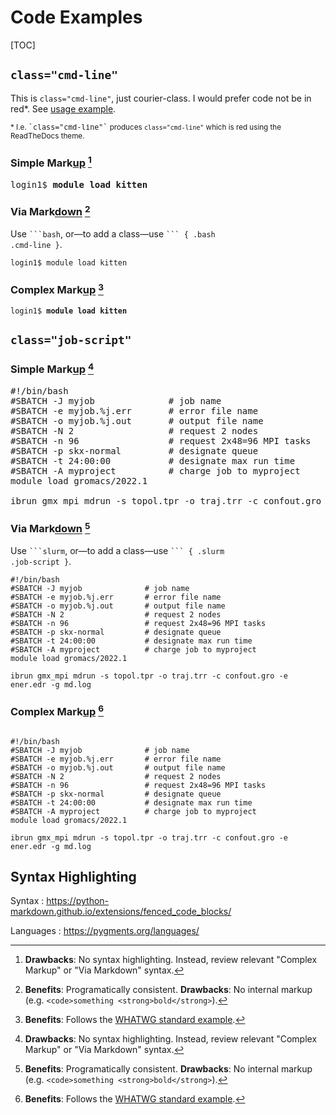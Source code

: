 # Code Examples

[TOC]

<style>:is(h1, h2, h3, h4, h5, h6) > b { text-decoration: underline; font-weight: inherit; }</style>

## `class="cmd-line"`

This is `class="cmd-line"`, just courier-class.  I would prefer code not be in red*.
See [usage example](https://portal.tacc.utexas.edu/user-guides/stampede2#using-modules).

<small>* I.e. <samp>&#96;class="cmd-line"&#96;</samp> produces `class="cmd-line"` which is red using the ReadTheDocs theme.</small>

### Simple Mark<b>up</b> [^1]

<pre class="cmd-line">login1$ <strong>module load kitten</strong></pre>

### Via Mark<b>down</b> [^2]

Use <code>&#96;&#96;&#96;bash</code>, or—to add a class—use <code>&#96;&#96;&#96; { .bash .cmd-line }</code>.

``` { .bash .cmd-line }
login1$ module load kitten
```

### Complex Mark<b>up</b> [^3]

<pre class="cmd-line"><code class="language-bash hljs">login1$ <strong>module load kitten</strong></code></pre>

## `class="job-script"`

### Simple Mark<b>up</b> [^1]

<pre class="job-script">
#!/bin/bash
#SBATCH -J myjob              # job name
#SBATCH -e myjob.%j.err       # error file name
#SBATCH -o myjob.%j.out       # output file name
#SBATCH -N 2                  # request 2 nodes
#SBATCH -n 96                 # request 2x48=96 MPI tasks
#SBATCH -p skx-normal         # designate queue
#SBATCH -t 24:00:00           # designate max run time
#SBATCH -A myproject          # charge job to myproject
module load gromacs/2022.1

ibrun gmx_mpi mdrun -s topol.tpr -o traj.trr -c confout.gro -e ener.edr -g md.log</pre>

### Via Mark<b>down</b> [^2]

Use <code>&#96;&#96;&#96;slurm</code>, or—to add a class—use <code>&#96;&#96;&#96; { .slurm .job-script }</code>.

``` { .slurm .job-script }
#!/bin/bash
#SBATCH -J myjob              # job name
#SBATCH -e myjob.%j.err       # error file name
#SBATCH -o myjob.%j.out       # output file name
#SBATCH -N 2                  # request 2 nodes
#SBATCH -n 96                 # request 2x48=96 MPI tasks
#SBATCH -p skx-normal         # designate queue
#SBATCH -t 24:00:00           # designate max run time
#SBATCH -A myproject          # charge job to myproject
module load gromacs/2022.1

ibrun gmx_mpi mdrun -s topol.tpr -o traj.trr -c confout.gro -e ener.edr -g md.log
```

### Complex Mark<b>up</b> [^3]

<pre class="job-script">
<code class="language-slurm hljs">
#!/bin/bash
#SBATCH -J myjob              # job name
#SBATCH -e myjob.%j.err       # error file name
#SBATCH -o myjob.%j.out       # output file name
#SBATCH -N 2                  # request 2 nodes
#SBATCH -n 96                 # request 2x48=96 MPI tasks
#SBATCH -p skx-normal         # designate queue
#SBATCH -t 24:00:00           # designate max run time
#SBATCH -A myproject          # charge job to myproject
module load gromacs/2022.1

ibrun gmx_mpi mdrun -s topol.tpr -o traj.trr -c confout.gro -e ener.edr -g md.log</code></pre>

## Syntax Highlighting

Syntax
:   <https://python-markdown.github.io/extensions/fenced_code_blocks/>

Languages
:   <https://pygments.org/languages/>

[^1]: **Drawbacks**: No syntax highlighting. Instead, review relevant "Complex Markup" or "Via Markdown" syntax.
[^2]: **Benefits**: Programatically consistent. **Drawbacks**: No internal markup (e.g. `<code>something <strong>bold</strong>`).
[^3]: **Benefits**: Follows the [WHATWG standard example](https://html.spec.whatwg.org/multipage/text-level-semantics.html#the-code-element).
